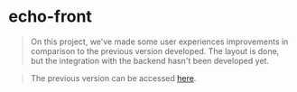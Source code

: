 # echo-front

> On this project, we've made some user experiences improvements in comparison to the previous version developed. The layout is done, but the integration with the backend hasn't been developed yet.

> The previous version can be accessed [here](https://github.com/dsalexan/echo).
